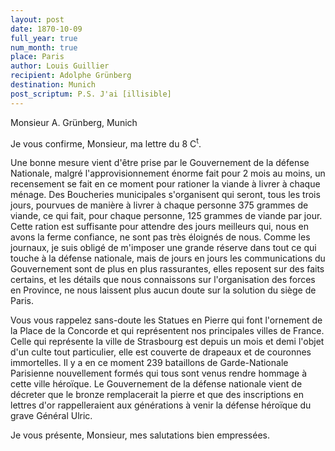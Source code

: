 ```yaml
---
layout: post
date: 1870-10-09
full_year: true
num_month: true
place: Paris
author: Louis Guillier
recipient: Adolphe Grünberg
destination: Munich
post_scriptum: P.S. J'ai [illisible]
---
```


Monsieur A. Grünberg, Munich


Je vous confirme, Monsieur, ma lettre du 8 C<sup>t</sup>.

Une bonne mesure vient d'être prise par le Gouvernement de la défense
Nationale, malgré l'approvisionnement énorme fait pour 2 mois au moins, un
recensement se fait en ce moment pour rationer la viande à livrer à chaque
ménage. Des Boucheries municipales s'organisent qui seront, tous les trois
jours, pourvues de manière à livrer à chaque personne 375 grammes de viande, ce
qui fait, pour chaque personne, 125 grammes de viande par jour. Cette ration
est suffisante pour attendre des jours meilleurs qui, nous en avons la ferme
confiance, ne sont pas très éloignés de nous. Comme les journaux, je suis
obligé de m'imposer une grande réserve dans tout ce qui touche à la défense
nationale, mais de jours en jours les communications du Gouvernement sont de
plus en plus rassurantes, elles reposent sur des faits certains, et les détails
que nous connaissons sur l'organisation des forces en Province, ne nous
laissent plus aucun doute sur la solution du siège de Paris.

Vous vous rappelez sans-doute les Statues en Pierre qui font l'ornement de la
Place de la Concorde et qui représentent nos principales villes de France.
Celle qui représente la ville de Strasbourg est depuis un mois et demi l'objet
d'un culte tout particulier, elle est couverte de drapeaux et de couronnes
immortelles.
Il y a en ce moment 239 bataillons de Garde-Nationale Parisienne nouvellement
formés qui tous sont venus rendre hommage à cette ville héroïque. Le
Gouvernement de la défense nationale vient de décreter que le bronze
remplacerait la pierre et que des inscriptions en lettres d'or rappelleraient
aux générations à venir la défense héroïque du grave Général Ulric.

Je vous présente, Monsieur, mes salutations bien empressées.
